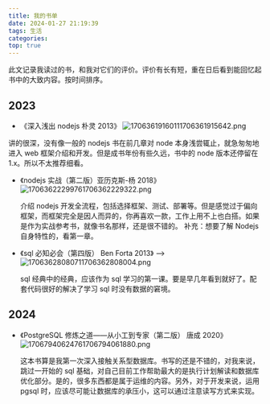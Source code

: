 ```yaml
---
title: 我的书单
date: 2024-01-27 21:19:39
tags: 生活
categories:
top: true
---
```


此文记录我读过的书，和我对它们的评价。评价有长有短，重在日后看到能回忆起书中的大致内容。按时间排序。

## 2023

- 《深入浅出 nodejs 朴灵 2013》
  ![17063619160111706361915642.png](https://fastly.jsdelivr.net/gh/li199-code/blog-img-2@main/17063619160111706361915642.png)

讲的很深，没有像一般的 nodejs 书在前几章对 node 本身浅尝辄止，就急匆匆地进入 web 框架介绍和开发。但是成书年份有些久远，书中的 node 版本还停留在 1.x。所以不太推荐细看。

- 《nodejs 实战（第二版）亚历克斯-杨 2018》
  ![17063622299761706362229322.png](https://fastly.jsdelivr.net/gh/li199-code/blog-img-2@main/17063622299761706362229322.png)

  介绍 nodejs 开发全流程，包括选择框架、测试、部署等。但是感觉过于偏向框架，而框架完全是因人而异的，你再喜欢一款，工作上用不上也白搭。如果是作为实战参考书，就像书名那样，还是很不错的。
  补充：想要了解 Nodejs 自身特性的，看第一章。

- 《sql 必知必会（第四版） Ben Forta 2013》 -->
  ![17063628080711706362808004.png](https://fastly.jsdelivr.net/gh/li199-code/blog-img-2@main/17063628080711706362808004.png)

  sql 经典中的经典，应该作为 sql 学习的第一课。要是早几年看到就好了。配套代码很好的解决了学习 sql 时没有数据的窘境。

## 2024

- 《PostgreSQL 修炼之道——从小工到专家（第二版） 唐成 2020》
  ![17067940624761706794061880.png](https://fastly.jsdelivr.net/gh/li199-code/blog-img-2@main/17067940624761706794061880.png)

  这本书算是我第一次深入接触关系型数据库。书写的还是不错的，对我来说，跳过一开始的 sql 基础，对自己目前工作帮助最大的是执行计划解读和数据库优化部分。是的，很多东西都是属于运维的内容。另外，对于开发来说，运用 pgsql 时，应该尽可能让数据库的承压小，这可以通过注意读写方式来实现。
